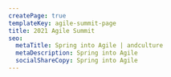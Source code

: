 ```yaml
---
createPage: true
templateKey: agile-summit-page
title: 2021 Agile Summit
seo:
  metaTitle: Spring into Agile | andculture
  metaDescription: Spring into Agile
  socialShareCopy: Spring into Agile
---
```

